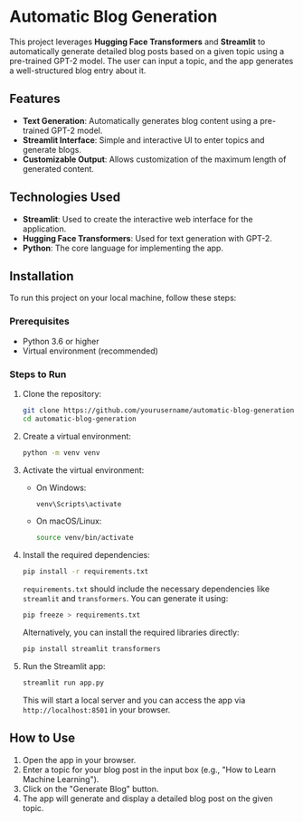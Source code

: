 # Automatic Blog Generation

This project leverages **Hugging Face Transformers** and **Streamlit** to automatically generate detailed blog posts based on a given topic using a pre-trained GPT-2 model. The user can input a topic, and the app generates a well-structured blog entry about it.

## Features

- **Text Generation**: Automatically generates blog content using a pre-trained GPT-2 model.
- **Streamlit Interface**: Simple and interactive UI to enter topics and generate blogs.
- **Customizable Output**: Allows customization of the maximum length of generated content.

## Technologies Used

- **Streamlit**: Used to create the interactive web interface for the application.
- **Hugging Face Transformers**: Used for text generation with GPT-2.
- **Python**: The core language for implementing the app.

## Installation

To run this project on your local machine, follow these steps:

### Prerequisites

- Python 3.6 or higher
- Virtual environment (recommended)

### Steps to Run

1. Clone the repository:

    ```bash
    git clone https://github.com/yourusername/automatic-blog-generation.git
    cd automatic-blog-generation
    ```

2. Create a virtual environment:

    ```bash
    python -m venv venv
    ```

3. Activate the virtual environment:

    - On Windows:

      ```bash
      venv\Scripts\activate
      ```

    - On macOS/Linux:

      ```bash
      source venv/bin/activate
      ```

4. Install the required dependencies:

    ```bash
    pip install -r requirements.txt
    ```

    `requirements.txt` should include the necessary dependencies like `streamlit` and `transformers`. You can generate it using:

    ```bash
    pip freeze > requirements.txt
    ```

    Alternatively, you can install the required libraries directly:

    ```bash
    pip install streamlit transformers
    ```

5. Run the Streamlit app:

    ```bash
    streamlit run app.py
    ```

    This will start a local server and you can access the app via `http://localhost:8501` in your browser.

## How to Use

1. Open the app in your browser.
2. Enter a topic for your blog post in the input box (e.g., "How to Learn Machine Learning").
3. Click on the "Generate Blog" button.
4. The app will generate and display a detailed blog post on the given topic.
